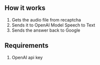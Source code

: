 ## How it works

1. Gets the audio file from recaptcha
2. Sends it to OpenAI Model Speech to Text
3. Sends the answer back to Google

## Requirements
1. OpenAI api key

